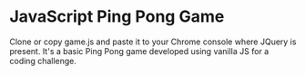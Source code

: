 # JavaScript Ping Pong Game

Clone or copy game.js and paste it to your Chrome console where JQuery is present. It's a basic Ping Pong game developed using vanilla JS for a coding challenge.
